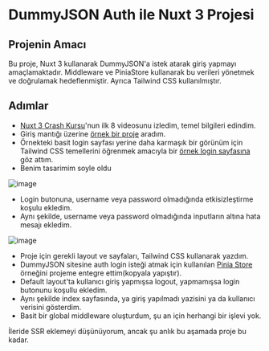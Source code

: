 # DummyJSON Auth ile Nuxt 3 Projesi

## Projenin Amacı
Bu proje, Nuxt 3 kullanarak DummyJSON'a istek atarak giriş yapmayı amaçlamaktadır. Middleware ve PiniaStore kullanarak bu verileri yönetmek ve doğrulamak hedeflenmiştir. Ayrıca Tailwind CSS kullanılmıştır.

## Adımlar

- [Nuxt 3 Crash Kursu](https://www.youtube.com/playlist?list=PL4cUxeGkcC9haQlqdCQyYmL_27TesCGPC)'nun ilk 8 videosunu izledim, temel bilgileri edindim.
- Giriş mantığı üzerine [örnek bir proje](https://dev.to/rafaelmagalhaes/authentication-in-nuxt-3-375o) aradım.
- Örnekteki basit login sayfası yerine daha karmaşık bir görünüm için Tailwind CSS temellerini öğrenmek amacıyla bir [örnek login sayfasına](https://colorlib.com/etc/lf/Login_v4/index.html) göz attım.
- Benim tasarimim soyle oldu

![image](https://github.com/sametbirol/auth-nuxt3/assets/75724488/4bbd217d-8946-4668-8886-4c0804226b9a)

- Login butonuna, username veya password olmadığında etkisizleştirme koşulu ekledim.
- Aynı şekilde, username veya password olmadığında inputların altına hata mesajı ekledim.

![image](https://github.com/sametbirol/auth-nuxt3/assets/75724488/0a73d7a0-e3dc-45d3-9424-3fcd5e4a41b6)

- Proje için gerekli layout ve sayfaları, Tailwind CSS kullanarak yazdım.
- DummyJSON sitesine auth login isteği atmak için kullanılan [Pinia Store](/store/auth.ts) örneğini projeme entegre ettim(kopyala yapıştır).
- Default layout'ta kullanıcı giriş yapmışsa logout, yapmamışsa login butonunu koşullu ekledim.
- Aynı şekilde index sayfasında, ya giriş yapılmadı yazisini ya da kullanıcı verisini gösterdim.
- Basit bir global middleware oluşturdum, şu an için herhangi bir işlevi yok.

İleride SSR eklemeyi düşünüyorum, ancak şu anlık bu aşamada proje bu kadar.

